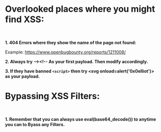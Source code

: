 <h1>Overlooked places where you might find XSS:</h1><br>

<b>1. 404 Errors where they show the name of the page not found:</b>

Example: https://www.openbugbounty.org/reports/1211008/

<b>2. Always try --><script>alert('0x0elliot')</script><!-- As your first payload. Then modify accordingly.</b>

<b>3. If they have banned `<script>` then try <svg onload=alert('0x0elliot')> as your payload.</b><br>

<h1>Bypassing XSS Filters:</h1><br>

<b>1. Remember that you can always use eval(base64_decode()) to anytime you can to Byass any Filters.
